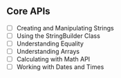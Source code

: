 ## Core APIs

- [ ] Creating and Manipulating Strings
- [ ] Using the StringBuilder Class
- [ ] Understanding Equality
- [ ] Understanding Arrays
- [ ] Calculating with Math API
- [ ] Working with Dates and Times
